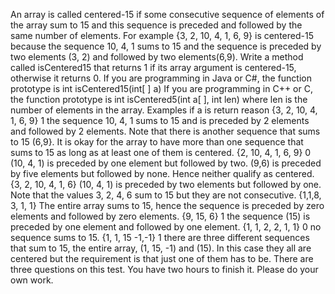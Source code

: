 An array is called centered-15 if some consecutive sequence of elements of the array sum to 
15 and this sequence is preceded and followed by the same number of elements. For example
{3, 2, 10, 4, 1, 6, 9} is centered-15 because the sequence 10, 4, 1 sums to 15 and the sequence is 
preceded by two elements (3, 2) and followed by two elements(6,9).
Write a method called isCentered15 that returns 1 if its array argument is centered-15, otherwise 
it returns 0.
If you are programming in Java or C#, the function prototype is
int isCentered15(int[ ] a)
If you are programming in C++ or C, the function prototype is
int isCentered5(int a[ ], int len) where len is the number of elements in the array.
Examples
if a is return reason
{3, 2, 10, 4, 1, 6, 9} 1 the sequence 10, 4, 1 sums to 15 and is preceded by 2 
elements and followed by 2 elements. Note that there is 
another sequence that sums to 15 (6,9}. It is okay for 
the array to have more than one sequence that sums to 
15 as long as at least one of them is centered.
{2, 10, 4, 1, 6, 9} 0 (10, 4, 1) is preceded by one element but followed by 
two. (9,6) is preceded by five elements but followed by 
none. Hence neither qualify as centered.
{3, 2, 10, 4, 1, 6} (10, 4, 1) is preceded by two elements but followed by 
one. Note that the values 3, 2, 4, 6 sum to 15 but they 
are not consecutive.
{1,1,8, 3, 1, 1} The entire array sums to 15, hence the sequence is 
preceded by zero elements and followed by zero 
elements.
{9, 15, 6} 1 the sequence (15) is preceded by one element and 
followed by one element.
{1, 1, 2, 2, 1, 1} 0 no sequence sums to 15.
{1, 1, 15 -1,-1} 1 there are three different sequences that sum to 15, the 
entire array, (1, 15, -1) and (15). In this case they all are 
centered but the requirement is that just one of them has 
to be.
There are three questions on this test. You have two hours to finish it. Please do your own work.